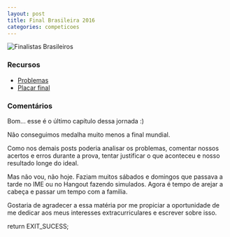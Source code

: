 ```yaml
---
layout: post
title: Final Brasileira 2016
categories: competicoes
---
```


![Finalistas Brasileiros]({{site.baseurl}}/images/2016-11-12-final-brasileira-2016/20161111_134045.jpg)

### Recursos
* [Problemas](http://maratona.ime.usp.br/resultados16/contest.pdf)
* [Placar final](http://maratona.ime.usp.br/resultados16/reports/detailed-scoreboard.htm)

### Comentários

Bom... esse é o último capítulo dessa jornada :)

Não conseguimos medalha muito menos a final mundial.

Como nos demais posts poderia analisar os problemas, comentar nossos acertos e erros durante a prova, tentar justificar o que aconteceu e nosso resultado longe do ideal.

Mas não vou, não hoje. Faziam muitos sábados e domingos que passava a tarde no IME ou no Hangout fazendo simulados. Agora é tempo de arejar a cabeça e passar um tempo com a familia.

Gostaria de agradecer a essa matéria por me propiciar a oportunidade de me dedicar aos meus interesses extracurriculares e escrever sobre isso.

return EXIT_SUCESS;